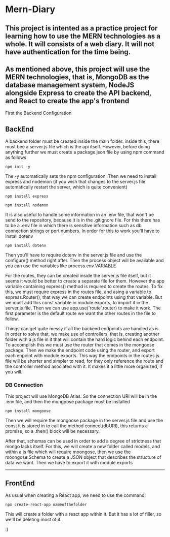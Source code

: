 # Mern-Diary

## This project is intented as a practice project for learning how to use the MERN technologies as a whole. It will consists of a web diary. It will not have authentication for the time being.

## As mentioned above, this project will use the MERN technologies, that is, MongoDB as the database management system, NodeJS alongside Express to create the API backend, and React to create the app's frontend

First the Backend Configuration

## BackEnd

A backend folder must be created inside the main folder. inside this, there must bee a server.js file which is the api itself. However, before doing anything further we must create a package.json file by using npm command as follows

`npm init -y`

The -y automatically sets the npm configuration. Then we need to install express and nodemon (if you wish that changes to the server.js file automatically restart the server, which is quite convenient)

`npm install express`

`npm install nodemon`

It is also useful to handle some information in an .env file, that won't be send to the repository, because it is in the .gitignore file. For this there has to be a .env file in which there is sensitive information such as db connection strings or port numbers. In order for this to work you'll have to install dotenv

`npm install dotenv`

Then you'll have to require dotenv in the server.js file and use the configure() method right after. Then the process object will be available and you can use the variables like process.env.VARIABLE

For the routes, they can be created inside the server.js file itself, but it seems it would be better to create a separate file for them. However the app variable containing express() method is required to create the routes. To fix this, we must require express in the routes file, and asing a variable to express.Router(), that way we can create endpoints using that variable. But we must add this const variable in module.exports, to import it in the server.js file. Then we can use app.use('route',router) to make it work. The first parameter is the default route we want the other routes in the file to follow.

Things can get quite messy if all the backend endpoints are handled as is. In order to solve that, we make use of controllers, that is, creating another folder with a js file in it that will contain the hard logic behind each endpoint. To accomplish this we must use the router that comes in the mongoose package. Then we make the endpoint code using the router, and export each enpoint with module.exports. This way the endpoints in the routes.js file will be shorter and simpler to read, for they only reference the route and the controller method asociated with it. It makes it a little more organized, if you will.

### DB Connection

This project will use MongoDB Atlas. So the connection URI will be in the .env file, and then the mongoose package must be installed

`npm install mongoose`

Then we will require the mongoose package in the server.js file and use the const it is stored in to call the method connect(dbURI), this returns a promise, so a .then() block will be necessary.

After that, schemas can be used in order to add a degree of strictness that mongo lacks itself. For this, we will create a new folder called models, and within a js file which will require moongose, then we use the moongose.Schema to create a JSON object that describes the structure of data we want. Then we have to export it with module.exports

---

## FrontEnd

As usual when creating a React app, we need to use the command:

`npx create-react-app nameofthefolder`

This will create a folder with a react app within it. But it has a lot of filler, so we'll be deleting most of it.

:)
